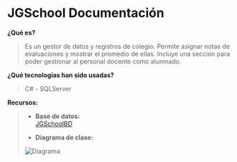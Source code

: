 # JGSchool Documentación

**¿Qué es?**

> Es un gestor de datos y registros de colegio. Permite asignar notas de
> evaluaciones y mostrar el promedio de ellas. Incluye una sección para
> poder gestionar al personal docente como alumnado.

**¿Qué tecnologías han sido usadas?**

> C# - SQLServer

**Recursos:**

>  - **Base de datos:** 	 
>  [JGSchoolBD](https://github.com/alexwathever/JGSchool/blob/master/Document/BD/JGSchoolBD.sql)
> 	 
>  - **Diagrama de clase:**
> 
> ![Diagrama](https://github.com/alexwathever/JGSchool/blob/master/Document/Diagram/Main.png)

